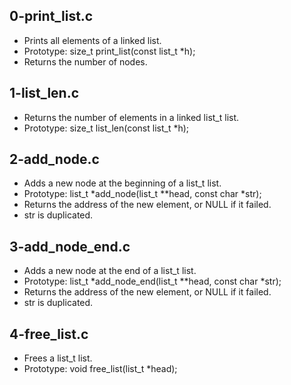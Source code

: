 ## 0-print_list.c
- Prints all elements of a linked list.
- Prototype: size_t print_list(const list_t *h);
- Returns the number of nodes.
## 1-list_len.c
- Returns the number of elements in a linked list_t list.
- Prototype: size_t list_len(const list_t *h);
## 2-add_node.c
- Adds a new node at the beginning of a list_t list.
- Prototype: list_t *add_node(list_t **head, const char *str);
- Returns the address of the new element, or NULL if it failed.
- str is duplicated.
## 3-add_node_end.c
- Adds a new node at the end of a list_t list.
- Prototype: list_t *add_node_end(list_t **head, const char *str);
- Returns the address of the new element, or NULL if it failed.
- str is duplicated.
## 4-free_list.c
- Frees a list_t list.
- Prototype: void free_list(list_t *head);
